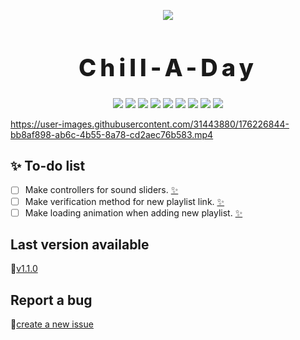 <p align="center">
    <img src="https://drive.google.com/uc?export=view&id=15id50RkDQplGHQLVoLKVSX-J6H43iyIS">
</p>

<h1 align="center" style="font-size: 38px; font-weight: 800; letter-spacing: 6px">
    Chill-A-Day
</h1>

<p align="center">
    <img src="https://img.shields.io/github/contributors/Bit-Tech-Team/Chill-A-Day?style=plastic">
    <img src="https://img.shields.io/github/downloads/Bit-Tech-Team/Chill-A-Day/total?style=plastic">
    <img src="https://img.shields.io/github/repo-size/Bit-Tech-Team/Chill-A-Day?style=plastic">
    <img src="https://img.shields.io/github/package-json/v/Bit-Tech-Team/Chill-A-Day?style=plastic">
    <img src="https://img.shields.io/github/stars/Bit-Tech-Team/Chill-A-Day?style=social">
    <img src="https://img.shields.io/github/issues/Bit-Tech-Team/Chill-A-Day">
    <img src="https://img.shields.io/github/issues-closed/Bit-Tech-Team/Chill-A-Day?style=plastic">
    <img src="https://img.shields.io/github/commit-activity/m/Bit-Tech-Team/Chill-A-Day?style=plastic">
    <img src="https://img.shields.io/github/license/Bit-Tech-Team/Chill-A-Day?style=plastic">
</p>

https://user-images.githubusercontent.com/31443880/176226844-bb8af898-ab6c-4b55-8a78-cd2aec76b583.mp4

## :sparkles: To-do list

- [ ] Make controllers for sound sliders. [:sparkles:](https://github.com/Bit-Tech-Team/Chill-A-Day/issues/1)
- [ ] Make verification method for new playlist link. [:sparkles:](https://github.com/Bit-Tech-Team/Chill-A-Day/issues/2)
- [ ] Make loading animation when adding new playlist. [:sparkles:](https://github.com/Bit-Tech-Team/Chill-A-Day/issues/4)

## Last version available

🚀[v1.1.0](https://github.com/Bit-Tech-Team/Chill-A-Day/releases/download/v1.1.0/chill-a-day.exe)

## Report a bug
🐛[create a new issue](https://github.com/Bit-Tech-Team/Chill-A-Day/issues/new)
